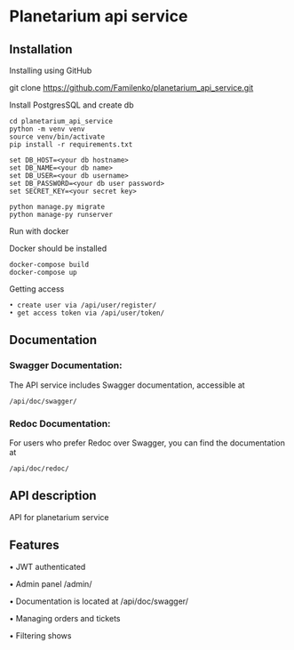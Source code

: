 # Planetarium api service

## Installation

Installing using GitHub 

git clone https://github.com/Familenko/planetarium_api_service.git

Install PostgresSQL and create db
```
cd planetarium_api_service
python -m venv venv 
source venv/bin/activate 
pip install -r requirements.txt 

set DB_HOST=<your db hostname> 
set DB_NAME=<your db name> 
set DB_USER=<your db username> 
set DB_PASSWORD=<your db user password> 
set SECRET_KEY=<your secret key> 

python manage.py migrate
python manage-py runserver
```

Run with docker

Docker should be installed 

```
docker-compose build
docker-compose up
```
Getting access
```
• create user via /api/user/register/
• get access token via /api/user/token/
```

## Documentation

### Swagger Documentation: 
The API service includes Swagger documentation, accessible at 
```
/api/doc/swagger/
```
### Redoc Documentation: 
For users who prefer Redoc over Swagger, you can find the documentation at 
```
/api/doc/redoc/
```

## API description

API for planetarium service

## Features

• JWT authenticated

• Admin panel /admin/

• Documentation is located at /api/doc/swagger/

• Managing orders and tickets

• Filtering shows
